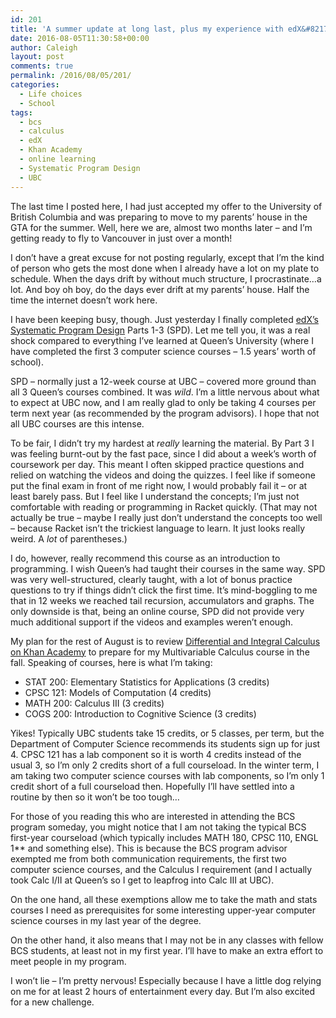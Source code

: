 ```yaml
---
id: 201
title: 'A summer update at long last, plus my experience with edX&#8217;s Systematic Programming Design'
date: 2016-08-05T11:30:58+00:00
author: Caleigh
layout: post
comments: true
permalink: /2016/08/05/201/
categories:
  - Life choices
  - School
tags:
  - bcs
  - calculus
  - edX
  - Khan Academy
  - online learning
  - Systematic Program Design
  - UBC
---
```

The last time I posted here, I had just accepted my offer to the University of British Columbia and was preparing to move to my parents&#8217; house in the GTA for the summer. Well, here we are, almost two months later – and I&#8217;m getting ready to fly to Vancouver in just over a month!

I don&#8217;t have a great excuse for not posting regularly, except that I&#8217;m the kind of person who gets the most done when I already have a lot on my plate to schedule. When the days drift by without much structure, I procrastinate&#8230;a lot. And boy oh boy, do the days ever drift at my parents&#8217; house. Half the time the internet doesn&#8217;t work here.

I have been keeping busy, though. Just yesterday I finally completed [edX&#8217;s Systematic Program Design](https://courses.edx.org/courses/course-v1:UBCx+SPD1x+2T2016/info) Parts 1-3 (SPD). Let me tell you, it was a real shock compared to everything I&#8217;ve learned at Queen&#8217;s University (where I have completed the first 3 computer science courses – 1.5 years&#8217; worth of school).

SPD – normally just a 12-week course at UBC – covered more ground than all 3 Queen&#8217;s courses combined. It was _wild_. I&#8217;m a little nervous about what to expect at UBC now, and I am really glad to only be taking 4 courses per term next year (as recommended by the program advisors). I hope that not all UBC courses are this intense.

To be fair, I didn&#8217;t try my hardest at _really_ learning the material. By Part 3 I was feeling burnt-out by the fast pace, since I did about a week&#8217;s worth of coursework per day. This meant I often skipped practice questions and relied on watching the videos and doing the quizzes. I feel like if someone put the final exam in front of me right now, I would probably fail it – or at least barely pass. But I feel like I understand the concepts; I&#8217;m just not comfortable with reading or programming in Racket quickly. (That may not actually be true – maybe I really just don&#8217;t understand the concepts too well – because Racket isn&#8217;t the trickiest language to learn. It just looks really weird. A _lot_ of parentheses.)

I do, however, really recommend this course as an introduction to programming. I wish Queen&#8217;s had taught their courses in the same way. SPD was very well-structured, clearly taught, with a lot of bonus practice questions to try if things didn&#8217;t click the first time. It&#8217;s mind-boggling to me that in 12 weeks we reached tail recursion, accumulators and graphs. The only downside is that, being an online course, SPD did not provide very much additional support if the videos and examples weren&#8217;t enough.

My plan for the rest of August is to review [Differential and Integral Calculus on Khan Academy](https://www.khanacademy.org/math/calculus-home) to prepare for my Multivariable Calculus course in the fall. Speaking of courses, here is what I&#8217;m taking:

  * STAT 200: Elementary Statistics for Applications (3 credits)
  * CPSC 121: Models of Computation (4 credits)
  * MATH 200: Calculus III (3 credits)
  * COGS 200: Introduction to Cognitive Science (3 credits)

Yikes! Typically UBC students take 15 credits, or 5 classes, per term, but the Department of Computer Science recommends its students sign up for just 4. CPSC 121 has a lab component so it is worth 4 credits instead of the usual 3, so I&#8217;m only 2 credits short of a full courseload. In the winter term, I am taking two computer science courses with lab components, so I&#8217;m only 1 credit short of a full courseload then. Hopefully I&#8217;ll have settled into a routine by then so it won&#8217;t be too tough&#8230;

For those of you reading this who are interested in attending the BCS program someday, you might notice that I am not taking the typical BCS first-year courseload (which typically includes MATH 180, CPSC 110, ENGL 1** and something else). This is because the BCS program advisor exempted me from both communication requirements, the first two computer science courses, and the Calculus I requirement (and I actually took Calc I/II at Queen&#8217;s so I get to leapfrog into Calc III at UBC).

On the one hand, all these exemptions allow me to take the math and stats courses I need as prerequisites for some interesting upper-year computer science courses in my last year of the degree.

On the other hand, it also means that I may not be in any classes with fellow BCS students, at least not in my first year. I&#8217;ll have to make an extra effort to meet people in my program.

I won&#8217;t lie – I&#8217;m pretty nervous! Especially because I have a little dog relying on me for at least 2 hours of entertainment every day. But I&#8217;m also excited for a new challenge.
